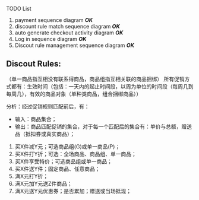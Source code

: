 TODO List
1. payment sequence diagram    ***OK***
2. discount rule match sequence diagram    ***OK***
3. auto generate checkout activity diagram   ***OK***
4. Log in sequence diagram   ***OK***
5. Discout rule management sequence diagram   ***OK***


## Discout Rules:
（单一商品指互相没有联系得商品，商品组指互相关联的商品捆绑）
所有促销方式都有：生效时间（包括：一天内的起止时间段，以周为单位的时间段（每周几到每周几），有效的商品对象（单种类商品，组合捆绑商品））

分析：经过促销规则匹配前后，有：
- 输入：商品集合；
- 输出：商品匹配促销的集合，对于每一个匹配后的集合有：单价与总额，赠送品（抵扣券或真实商品）；

1. 买X件减Y元；可选商品组(G)或单一商品(P)；
2. 买X件打Y折；可选：全场商品、商品组、单一商品；
3. 买X件享受特价；可选商品组或单一商品；
4. 买X件送Y件；固定商品、任意商品；
5. 满X元打Y折；
6. 满X元加Y元送Z件商品；
7. 满X元送Y元优惠券；是否累加；赠送或当场抵现；
